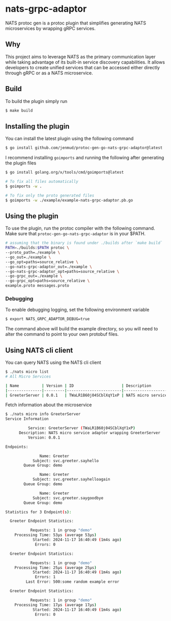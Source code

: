 # nats-grpc-adaptor
NATS protoc gen is a protoc plugin that simplifies generating NATS microservices by wrapping gRPC services.

## Why
This project aims to leverage NATS as the primary communication layer while taking advantage of its built-in service discovery capabilities. It allows developers to create unified services that can be accessed either directly through gRPC or as a NATS microservice.

## Build
To build the plugin simply run

```bash
$ make build
```

## Installing the plugin
You can install the latest plugin using the following command

```bash
$ go install github.com/jenmud/protoc-gen-go-nats-grpc-adaptor@latest
```

I recommend installing `goimports` and running the following after generating the plugin files

```bash
$ go install golang.org/x/tools/cmd/goimports@latest
```

```bash
# To fix all files automatically
$ goimports -w .

# To fix only the proto generated files
$ goimports -w ./example/example-nats-grpc-adaptor.pb.go
```
## Using the plugin
To use the plugin, run the protoc compiler with the following command. Make sure that `protoc-gen-go-nats-grpc-adaptor` is in your $PATH.

```bash
# assuming that the binary is found under ./builds after `make build`
PATH=./builds:$PATH protoc \
--proto_path=./example \
--go_out=./example \
--go_opt=paths=source_relative \
--go-nats-grpc-adaptor_out=./example \
--go-nats-grpc-adaptor_opt=paths=source_relative \
--go-grpc_out=./example \
--go-grpc_opt=paths=source_relative \
example.proto messages.proto
```

### Debugging

To enable debugging logging, set the following environment variable
```bash
$ export NATS_GRPC_ADAPTOR_DEBUG=true
```

The command above will build the example directory, so you will need to alter the command to point to your own protobuf files.

## Using NATS cli client

You can query NATS using the NATS cli client

```bash
$ ./nats micro list
# All Micro Services

| Name          | Version | ID                     | Description                                       |
|---------------|---------|------------------------|---------------------------------------------------|
| GreeterServer | 0.0.1   | TWaLR1B60j04SCblXqY1xP | NATS micro service adaptor wrapping GreeterServer |
```

Fetch information about the microservice
```bash
$ ./nats micro info GreeterServer
Service Information

          Service: GreeterServer (TWaLR1B60j04SCblXqY1xP)
      Description: NATS micro service adaptor wrapping GreeterServer
          Version: 0.0.1

Endpoints:

               Name: Greeter
            Subject: svc.greeter.sayhello
        Queue Group: demo

               Name: Greeter
            Subject: svc.greeter.sayhelloagain
        Queue Group: demo

               Name: Greeter
            Subject: svc.greeter.saygoodbye
        Queue Group: demo

Statistics for 3 Endpoint(s):

  Greeter Endpoint Statistics:

           Requests: 1 in group "demo"
    Processing Time: 53µs (average 53µs)
            Started: 2024-11-17 16:40:49 (1m4s ago)
             Errors: 0

  Greeter Endpoint Statistics:

           Requests: 1 in group "demo"
    Processing Time: 25µs (average 25µs)
            Started: 2024-11-17 16:40:49 (1m4s ago)
             Errors: 1
         Last Error: 500:some random example error

  Greeter Endpoint Statistics:

           Requests: 1 in group "demo"
    Processing Time: 17µs (average 17µs)
            Started: 2024-11-17 16:40:49 (1m4s ago)
             Errors: 0
```
